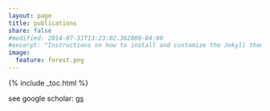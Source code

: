 ```yaml
---
layout: page
title: publications
share: false
#modified: 2014-07-31T13:23:02.362000-04:00
#excerpt: "Instructions on how to install and customize the Jekyll theme Minimal Mistakes."
image:
  feature: forest.png
---
```


{% include _toc.html %}

see google scholar: <a href="https://scholar.google.com/citations?user=Yap6bbUAAAAJ&hl=en">gs</a>
